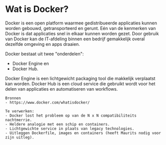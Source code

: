 # Wat is Docker?
Docker is een open platform waarmee gedistribueerde applicaties kunnen worden gebouwd, getransporteerd en gerunt. Eén van de kenmerken van Docker is dat applicaties snel in elkaar kunnen worden gezet. Door gebruik van Docker kan de IT-afdeling binnen een bedrijf gemakkelijk overal dezelfde omgeving en apps draaien.

Docker bestaat uit twee "onderdelen":

- Docker Engine en
- Docker Hub.

Docker Engine is een lichtgewicht packaging tool die makkelijk verplaatst kan worden. Docker Hub is een cloud service die gebruikt wordt voor het delen van applicaties en automatiseren van workflows.

```
Bronnen
- https://www.docker.com/whatisdocker/

Te verwerken:
- Docker lost het probleem op van de N x N compatibiliteits nachtmerrie.
- Heldere analogie met een schip en containers.
- Lichtgewichte service in plaats van legacy technologies.
- Uitleggen Dockerfile, images en containers (heeft Maurits nodig voor zijn uitleg).
```
